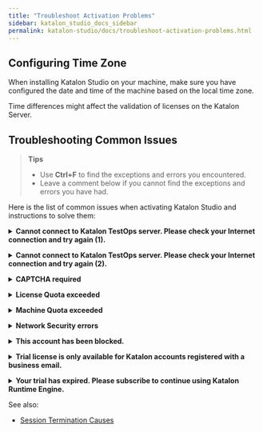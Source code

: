 ```yaml
---
title: "Troubleshoot Activation Problems"
sidebar: katalon_studio_docs_sidebar
permalink: katalon-studio/docs/troubleshoot-activation-problems.html
---
```


## Configuring Time Zone

When installing Katalon Studio on your machine, make sure you have configured the date and time of the machine based on the local time zone.

Time differences might affect the validation of licenses on the Katalon Server.

## Troubleshooting Common Issues

> **Tips**
>
>* Use **Ctrl+F** to find the exceptions and errors you encountered.
>* Leave a comment below if you cannot find the exceptions and errors you have had.

Here is the list of common issues when activating Katalon Studio and instructions to solve them:

**<details><summary>Cannot connect to Katalon TestOps server. Please check your Internet connection and try again (1).</summary>**

Double-check your Internet connection first.

If you still encounter this error after double-checking, replace the auto-filled Server URL with [https://testops.katalon.io](https://testops.katalon.io).

</details>

**<details><summary>Cannot connect to Katalon TestOps server. Please check your Internet connection and try again (2).</summary>**

This error message means that the application has failed to communicate with Katalon Server for activation.

Check your Internet connection and try again.

If you are behind a **Proxy Server**, configure Authentication Proxy first and then activate Katalon Studio again.

</details>

**<details><summary>CAPTCHA required</summary>**

CAPTCHA is required when you enter incorrect passwords multiple times.

Log into [Katalon TestOps](https://analytics.katalon.com/) using that account and entering the captcha.

After that, you can activate Katalon Studio.

</details>

**<details><summary>License Quota exceeded</summary>**

This exception means that the number of licenses in use (both online and offline) exceeds the total number of licenses subscribed by your Organization.

This may cause [session termination](https://docs.katalon.com/katalon-studio/docs/session-termination.html).

To ensure business continuity, we recommend you subscribe to more licenses.

</details>

**<details><summary>Machine Quota exceeded</summary>**

> Notes
>
>* One Node-locked license can be assigned to one physical machine ID only.
>* One Floating license can be assigned to up to three dynamic machine IDs but cannot be used on all machines simultaneously.

If the number of machines on which you're using Katalon Studio exceeds the number of licenses that you purchased, you have two options:

* Subscribe to more licenses to cover more machines.
* Remove the machines.

   Follow these steps to remove a registered machine ID.

   1. Log into [Katalon TestOps](https://analytics.katalon.com/).
   2. Select the Organization which permits you to use the license.
   3. Go to the **License Management** panel. Select Katalon Studio Enterprise or Katalon Runtime Engine, depending on which one you are using.
   4. Go to **Licenses** screen view. Scroll down to the **Registered Machines** area. Remove at least one machine ID.
   5. Reactivate the license for the change to take effect.

> More information on this exception can be found [here](https://support.katalon.com/hc/en-us/articles/900004333706-Why-Machine-Quota-Exceeded-message-and-How-to-resolve-it-)

</details>

**<details><summary>Network Security errors</summary>**

For an enterprise user with a private network, you might encounter this problem when executing test scripts or integrating Katalon Studio.

Contact your IT team to whitelist the following domains:

* store.katalon.com
* update.katalon.com
* analytics.katalon.com
* testops.katalon.io
* admin.katalon.com
* katalon-test.s3-accelerate.amazonaws.com (used for uploading reports to [Katalon TestOps](https://analytics.katalon.com))

</details>

**<details><summary>This account has been blocked.</summary>**

This error message indicates that your Katalon account has been registered but not yet verified.

Follow these steps to unblock your Katalon account:

1. Sign in [Katalon website](https://www.katalon.com/).
2. Go to [My Account](https://www.katalon.com/account/).

   <img src="https://github.com/katalon-studio/docs-images/raw/master/katalon-studio/docs/troubleshoot-activation-problems/my-account.png" width=1204>
   
3. Click **Verify Now** and follow the instructions.

   <img src="https://github.com/katalon-studio/docs-images/raw/master/katalon-studio/docs/troubleshoot-activation-problems/guide.png" width=602>

After verifying your account, open Katalon Studio and reactivate it.

> If activation still fails, wait for another 5 minutes and try again.

</details>

**<details><summary>Trial license is only available for Katalon accounts registered with a business email.</summary>**

You encounter this exception if you have registered Katalon accounts using your personal email (e.g., an email with a public domain such as `@gmail.com`).

You must register your business email to use the Katalon Studio Enterprise and Katalon Runtime Engine trial license.

</details>

**<details><summary>Your trial has expired. Please subscribe to continue using Katalon Runtime Engine.</summary>**

A valid business email is eligible for a 30-day trial of Katalon Studio Enterprise and Katalon Runtime Engine. The trial license is a floating license.

When your trial period expires, you must subscribe to each product to continue using it.

Currently, the free license for Katalon Runtime Engine is not available.

If you have subscribed but cannot use a Katalon license, check if you have permission to use it. See more instructions [here](https://docs.katalon.com/katalon-studio/docs/use-online-license.html).

</details>

See also:

* [Session Termination Causes](https://docs.katalon.com/katalon-studio/docs/session-termination.html)
